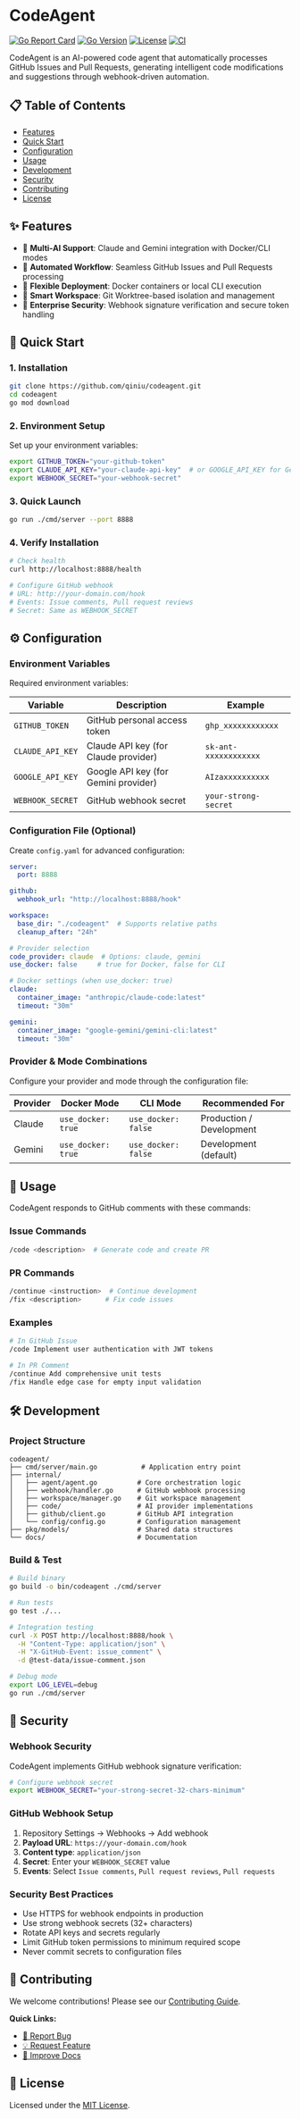 # CodeAgent

[![Go Report Card](https://goreportcard.com/badge/github.com/qiniu/codeagent)](https://goreportcard.com/report/github.com/qiniu/codeagent)
[![Go Version](https://img.shields.io/github/go-mod/go-version/qiniu/codeagent)](https://go.dev/)
[![License](https://img.shields.io/badge/License-MIT-blue.svg)](LICENSE)
[![CI](https://github.com/qiniu/codeagent/workflows/CI/badge.svg)](https://github.com/qiniu/codeagent/actions)

CodeAgent is an AI-powered code agent that automatically processes GitHub Issues and Pull Requests, generating intelligent code modifications and suggestions through webhook-driven automation.

## 📋 Table of Contents

- [Features](#features)
- [Quick Start](#quick-start)
- [Configuration](#configuration)
- [Usage](#usage)
- [Development](#development)
- [Security](#security)
- [Contributing](#contributing)
- [License](#license)

## ✨ Features

- 🤖 **Multi-AI Support**: Claude and Gemini integration with Docker/CLI modes
- 🔄 **Automated Workflow**: Seamless GitHub Issues and Pull Requests processing
- 🐳 **Flexible Deployment**: Docker containers or local CLI execution
- 📁 **Smart Workspace**: Git Worktree-based isolation and management
- 🔐 **Enterprise Security**: Webhook signature verification and secure token handling

## 🚀 Quick Start

### 1. Installation

```bash
git clone https://github.com/qiniu/codeagent.git
cd codeagent
go mod download
```

### 2. Environment Setup

Set up your environment variables:

```bash
export GITHUB_TOKEN="your-github-token"
export CLAUDE_API_KEY="your-claude-api-key"  # or GOOGLE_API_KEY for Gemini
export WEBHOOK_SECRET="your-webhook-secret"
```

### 3. Quick Launch

```bash
go run ./cmd/server --port 8888
```

### 4. Verify Installation

```bash
# Check health
curl http://localhost:8888/health

# Configure GitHub webhook
# URL: http://your-domain.com/hook
# Events: Issue comments, Pull request reviews
# Secret: Same as WEBHOOK_SECRET
```

## ⚙️ Configuration

### Environment Variables

Required environment variables:

| Variable | Description | Example |
|----------|-------------|---------|
| `GITHUB_TOKEN` | GitHub personal access token | `ghp_xxxxxxxxxxxx` |
| `CLAUDE_API_KEY` | Claude API key (for Claude provider) | `sk-ant-xxxxxxxxxxxx` |
| `GOOGLE_API_KEY` | Google API key (for Gemini provider) | `AIzaxxxxxxxxxx` |
| `WEBHOOK_SECRET` | GitHub webhook secret | `your-strong-secret` |

### Configuration File (Optional)

Create `config.yaml` for advanced configuration:

```yaml
server:
  port: 8888

github:
  webhook_url: "http://localhost:8888/hook"

workspace:
  base_dir: "./codeagent"  # Supports relative paths
  cleanup_after: "24h"

# Provider selection
code_provider: claude  # Options: claude, gemini  
use_docker: false     # true for Docker, false for CLI

# Docker settings (when use_docker: true)
claude:
  container_image: "anthropic/claude-code:latest"
  timeout: "30m"

gemini:
  container_image: "google-gemini/gemini-cli:latest"
  timeout: "30m"
```

### Provider & Mode Combinations

Configure your provider and mode through the configuration file:

| Provider | Docker Mode | CLI Mode | Recommended For |
|----------|-------------|----------|-----------------|
| Claude | `use_docker: true` | `use_docker: false` | Production / Development |
| Gemini | `use_docker: true` | `use_docker: false` | Development (default) |

## 📝 Usage

CodeAgent responds to GitHub comments with these commands:

### Issue Commands
```bash
/code <description>  # Generate code and create PR
```

### PR Commands  
```bash
/continue <instruction>  # Continue development
/fix <description>      # Fix code issues
```

### Examples
```bash
# In GitHub Issue
/code Implement user authentication with JWT tokens

# In PR Comment  
/continue Add comprehensive unit tests
/fix Handle edge case for empty input validation
```

## 🛠️ Development

### Project Structure

```
codeagent/
├── cmd/server/main.go           # Application entry point
├── internal/
│   ├── agent/agent.go          # Core orchestration logic
│   ├── webhook/handler.go      # GitHub webhook processing
│   ├── workspace/manager.go    # Git workspace management  
│   ├── code/                   # AI provider implementations
│   ├── github/client.go        # GitHub API integration
│   └── config/config.go        # Configuration management
├── pkg/models/                 # Shared data structures
└── docs/                       # Documentation
```

### Build & Test

```bash
# Build binary
go build -o bin/codeagent ./cmd/server

# Run tests  
go test ./...

# Integration testing
curl -X POST http://localhost:8888/hook \
  -H "Content-Type: application/json" \
  -H "X-GitHub-Event: issue_comment" \
  -d @test-data/issue-comment.json

# Debug mode
export LOG_LEVEL=debug
go run ./cmd/server
```

## 🔐 Security

### Webhook Security

CodeAgent implements GitHub webhook signature verification:

```bash
# Configure webhook secret
export WEBHOOK_SECRET="your-strong-secret-32-chars-minimum"
```

### GitHub Webhook Setup

1. Repository Settings → Webhooks → Add webhook
2. **Payload URL**: `https://your-domain.com/hook`
3. **Content type**: `application/json`  
4. **Secret**: Enter your `WEBHOOK_SECRET` value
5. **Events**: Select `Issue comments`, `Pull request reviews`, `Pull requests`

### Security Best Practices

- Use HTTPS for webhook endpoints in production
- Use strong webhook secrets (32+ characters)
- Rotate API keys and secrets regularly
- Limit GitHub token permissions to minimum required scope
- Never commit secrets to configuration files

## 🤝 Contributing

We welcome contributions! Please see our [Contributing Guide](CONTRIBUTING.md).

**Quick Links:**
- [🐛 Report Bug](https://github.com/qiniu/codeagent/issues/new?template=bug_report.md)
- [💡 Request Feature](https://github.com/qiniu/codeagent/issues/new?template=feature_request.md)  
- [📝 Improve Docs](https://github.com/qiniu/codeagent/issues/new?template=documentation.md)

## 📄 License

Licensed under the [MIT License](LICENSE).
